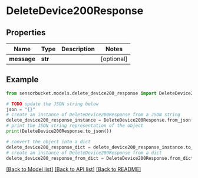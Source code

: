 # DeleteDevice200Response


## Properties

Name | Type | Description | Notes
------------ | ------------- | ------------- | -------------
**message** | **str** |  | [optional] 

## Example

```python
from sensorbucket.models.delete_device200_response import DeleteDevice200Response

# TODO update the JSON string below
json = "{}"
# create an instance of DeleteDevice200Response from a JSON string
delete_device200_response_instance = DeleteDevice200Response.from_json(json)
# print the JSON string representation of the object
print(DeleteDevice200Response.to_json())

# convert the object into a dict
delete_device200_response_dict = delete_device200_response_instance.to_dict()
# create an instance of DeleteDevice200Response from a dict
delete_device200_response_from_dict = DeleteDevice200Response.from_dict(delete_device200_response_dict)
```
[[Back to Model list]](../README.md#documentation-for-models) [[Back to API list]](../README.md#documentation-for-api-endpoints) [[Back to README]](../README.md)


